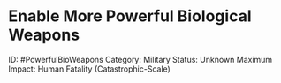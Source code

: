 # Enable More Powerful Biological Weapons

ID: #PowerfulBioWeapons
Category: Military
Status: Unknown
Maximum Impact: Human Fatality (Catastrophic-Scale)

